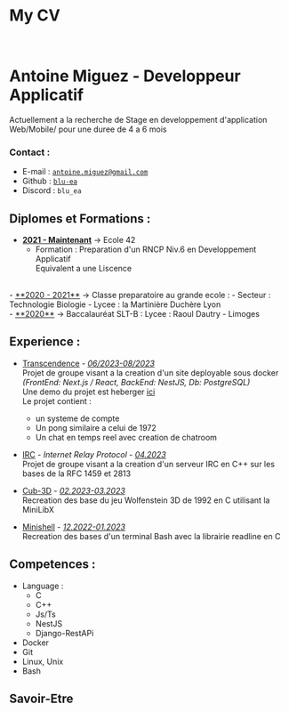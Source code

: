 My CV
===

</br>

# Antoine Miguez - Developpeur Applicatif

Actuellement a la recherche de Stage en developpement d'application Web/Mobile/ pour une duree de 4 a 6 mois


### Contact :
 - E-mail : [`antoine.miguez@gmail.com`](antoine.miguez@gmail.com)
 - Github : [`blu-ea`](https://github.com/Blu-ea)
 - Discord : `blu_ea`



## Diplomes et Formations :

 - <u>**2021 - Maintenant**</u> &rarr; Ecole 42  
   - Formation : Preparation d'un RNCP Niv.6 en Developpement Applicatif  
   Equivalent a une Liscence  
 <br>
 - <u>**2020 - 2021**</u> &rarr; Classe preparatoire au grande ecole :
   - Secteur : Technologie Biologie 
   - Lycee : la Martinière Duchère  
     Lyon  
 <br>
 - <u>**2020**</u> &rarr; Baccalauréat SLT-B :  
    Lycee : Raoul Dautry - Limoges  



## Experience :

 - [Transcendence](https://github.com/BenJ3D/ft_transcendence-42) - _<u>06/2023-08/2023</u>_  
 Projet de groupe visant a la creation d'un site deployable sous docker _(FrontEnd: Next.js / React, BackEnd: NestJS, Db: PostgreSQL)_  
 Une demo du projet est heberger [ici](http://pongpod.fr)  
 Le projet contient :
   - un systeme de compte
   - Un pong similaire a celui de 1972
   - Un chat en temps reel avec creation de chatroom


 - [IRC](https://github.com/BenJ3D/FT_IRC-42) - *Internet Relay Protocol* - _<u>04.2023</u>_  
 Projet de groupe visant a la creation d'un serveur IRC en C++ sur les bases de la RFC 1459 et 2813


 - [Cub-3D](https://github.com/Blu-ea/cub3d) - _<u>02.2023-03.2023</u>_  
 Recreation des base du jeu Wolfenstein 3D de 1992 en C utilisant la MiniLibX


 - [Minishell](https://github.com/Blu-ea/Minishell) - _<u>12.2022-01.2023</u>_  
 Recreation des bases d'un terminal Bash avec la librairie readline en C



## Competences :

 - Language :
   - C
   - C++
   - Js/Ts
   - NestJS
   - Django-RestAPi
 - Docker
 - Git
 - Linux, Unix
 - Bash



## Savoir-Etre



